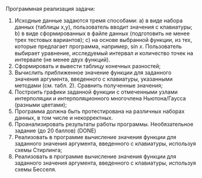 Программная реализация задачи:
1. Исходные данные задаются тремя способами:
a) в виде набора данных (таблицы x,y), пользователь вводит значения с клавиатуры;
b) в виде сформированных в файле данных (подготовить не менее трех тестовых
вариантов);
c) на основе выбранной функции, из тех, которые предлагает программа, например, sin 𝑥. Пользователь выбирает уравнение, исследуемый интервал и количество точек на интервале (не менее двух функций).
2. Сформировать и вывести таблицу конечных разностей;
3. Вычислить приближенное значение функции для заданного значения аргумента, введенного с клавиатуры, указанными методами (см. табл. 2). Сравнить полученные значения;
4. Построить графики заданной функции с отмеченными узлами интерполяции и
интерполяционного многочлена Ньютона/Гаусса (разными цветами);
5. Программа должна быть протестирована на различных наборах данных, в том
числе и некорректных.
6. Проанализировать результаты работы программы.
Необязательное задание (до 20 баллов) (DONE)
1. Реализовать в программе вычисление значения функции для заданного значения аргумента, введенного с клавиатуры, используя схемы Стирлинга;
2. Реализовать в программе вычисление значения функции для заданного значения аргумента, введенного с клавиатуры, используя схемы Бесселя.
